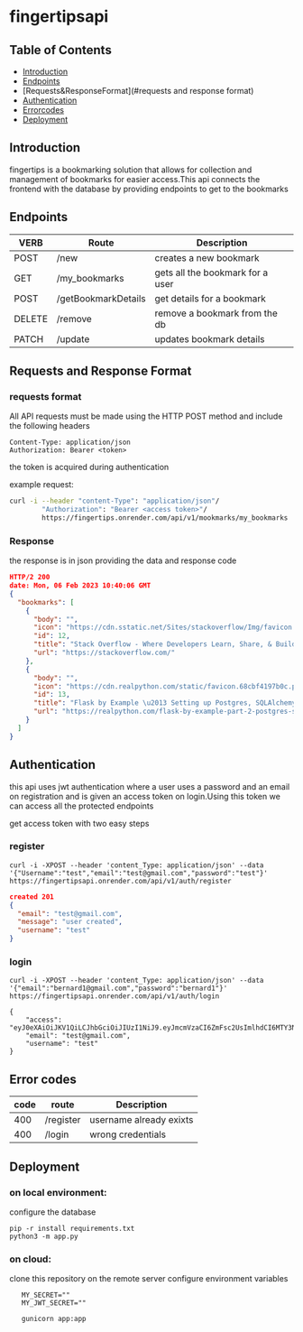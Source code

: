 # fingertipsapi
## Table of Contents

- [Introduction](#introduction)
- [Endpoints](#endpoints)
- [Requests&ResponseFormat](#requests and response format)
- [Authentication](#authentication)
- [Errorcodes](#errorcodes)
- [Deployment](#deployment)

## Introduction

fingertips is a bookmarking solution that allows for collection and management of bookmarks for easier access.This api connects the frontend with the database by providing endpoints to get to the bookmarks

## Endpoints

| VERB     |      Route          |          Description            |
|----------|---------------------|---------------------------------|
| POST     | /new                | creates a new bookmark          |
| GET      | /my_bookmarks       | gets all the bookmark for a user|
| POST     | /getBookmarkDetails | get details for a bookmark      |
| DELETE   | /remove             | remove a bookmark from the db   |
| PATCH    | /update             | updates bookmark details        |

## Requests and Response Format

### requests format
All API requests must be made using the HTTP POST method and include the following headers
```
Content-Type: application/json
Authorization: Bearer <token>

```
the token is acquired during authentication

example request:
```bash
curl -i --header "content-Type": "application/json"/
        "Authorization": "Bearer <access token>"/
        https://fingertips.onrender.com/api/v1/mookmarks/my_bookmarks
```

### Response

the response is in json providing the data and response code

```json
HTTP/2 200 
date: Mon, 06 Feb 2023 10:40:06 GMT
{
  "bookmarks": [
    {
      "body": "", 
      "icon": "https://cdn.sstatic.net/Sites/stackoverflow/Img/favicon.ico?v=ec617d715196", 
      "id": 12, 
      "title": "Stack Overflow - Where Developers Learn, Share, & Build Careers", 
      "url": "https://stackoverflow.com/"
    }, 
    {
      "body": "", 
      "icon": "https://cdn.realpython.com/static/favicon.68cbf4197b0c.png", 
      "id": 13, 
      "title": "Flask by Example \u2013 Setting up Postgres, SQLAlchemy, and Alembic \u2013 Real Python", 
      "url": "https://realpython.com/flask-by-example-part-2-postgres-sqlalchemy-and-alembic/"
    }
  ]
}

```
## Authentication

this api uses jwt authentication where a user uses a password and an email on registration and is given an access token on login.Using this token we can access all the protected endpoints

get access token with two easy steps 
### register
```
curl -i -XPOST --header 'content_Type: application/json' --data '{"Username":"test","email":"test@gmail.com","password":"test"}' https://fingertipsapi.onrender.com/api/v1/auth/register
```
```json
created 201  
{
  "email": "test@gmail.com", 
  "message": "user created", 
  "username": "test"
}
```


### login
```
curl -i -XPOST --header 'content_Type: application/json' --data '{"email":"bernard1@gmail.com","password":"bernard1"}' https://fingertipsapi.onrender.com/api/v1/auth/login
```
```
{
	"access": "eyJ0eXAiOiJKV1QiLCJhbGciOiJIUzI1NiJ9.eyJmcmVzaCI6ZmFsc2UsImlhdCI6MTY3NTY4Mzc4NywianRpIjoiMDBlYmEzODctZDk5OS00YzJjLWJlZDAtNTkwNTc2MjE3MmYxIiwidHlwZSI6ImFjY2VzcyIsInN1YiI6MSwibmJmIjoxNjc1NjgzNzg3fQ.4tq2cwur8GKEikJ9uhI12ULFLlmmvzjgDmXdIXN06Gc",
	"email": "test@gmail.com",
	"username": "test"
}
```
## Error codes

|code   | route       |          Description            |
|-------|-------------|---------------------------------|
| 400   | /register   | username already exixts         |
| 400   | /login      | wrong credentials               |


## Deployment

### on local environment:
configure the database

```
pip -r install requirements.txt
python3 -m app.py
```

### on cloud:
clone this repository on the remote server
configure environment variables
```DB_URI=""
   MY_SECRET=""
   MY_JWT_SECRET=""
```
```pip -r install requirements.txt
   gunicorn app:app
```





